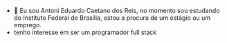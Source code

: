 - 👋 Eu sou Antoni Eduardo Caetano dos Reis, no momento sou estudando do Instituto Federal de Brasília, estou a procura de um estágio ou um emprego.
- tenho interesse em ser um programador full stack
